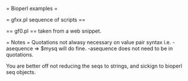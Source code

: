 = Bioperl examples =


= gfxx.pl sequence of scripts ==

== gf0.pl ==
taken from a web snippet.

= Notes =
Quotations not alwasy necessary on value pair syntax
i.e. -asequence => $mysq will do fine. -asequence does not need to be in quotations.

You are better off not reducing the seqs to strings, and sickign to bioperl seq objects.

